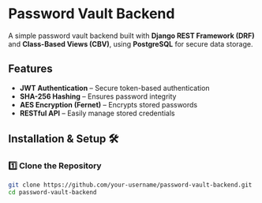 # Password Vault Backend

A simple password vault backend built with **Django REST Framework (DRF)** and **Class-Based Views (CBV)**, using **PostgreSQL** for secure data storage.

## Features 
-  **JWT Authentication** – Secure token-based authentication  
-  **SHA-256 Hashing** – Ensures password integrity  
-  **AES Encryption (Fernet)** – Encrypts stored passwords  
-  **RESTful API** – Easily manage stored credentials  

## Installation & Setup 🛠️

### 1️⃣ Clone the Repository  
```bash
git clone https://github.com/your-username/password-vault-backend.git
cd password-vault-backend
```
